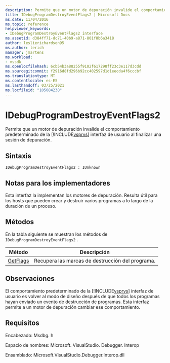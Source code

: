 ```yaml
---
description: Permite que un motor de depuración invalide el comportamiento predeterminado de la interfaz de usuario de Visual Studio al finalizar una sesión de depuración.
title: IDebugProgramDestroyEventFlags2 | Microsoft Docs
ms.date: 11/04/2016
ms.topic: reference
helpviewer_keywords:
- IDebugProgramDestroyEventFlags2 interface
ms.assetid: d384ff71-dc71-40b9-a871-801f8b6a3418
author: leslierichardson95
ms.author: lerich
manager: jmartens
ms.workload:
- vssdk
ms.openlocfilehash: 6cb54b3a88255f9102f617298ff23c3e117d3cdd
ms.sourcegitcommit: f2916d8fd296b92cc402597d1d1eecda4f6cccbf
ms.translationtype: MT
ms.contentlocale: es-ES
ms.lasthandoff: 03/25/2021
ms.locfileid: "105084238"
---
```

# <a name="idebugprogramdestroyeventflags2"></a>IDebugProgramDestroyEventFlags2
Permite que un motor de depuración invalide el comportamiento predeterminado de la [!INCLUDE[vsprvs](../../../code-quality/includes/vsprvs_md.md)] interfaz de usuario al finalizar una sesión de depuración.

## <a name="syntax"></a>Sintaxis

```
IDebugProgramDestroyEventFlags2 : IUnknown
```

## <a name="notes-for-implementers"></a>Notas para los implementadores
 Esta interfaz la implementan los motores de depuración. Resulta útil para los hosts que pueden crear y destruir varios programas a lo largo de la duración de un proceso.

## <a name="methods"></a>Métodos
 En la tabla siguiente se muestran los métodos de `IDebugProgramDestroyEventFlags2` .

|Método|Descripción|
|------------|-----------------|
|[GetFlags](../../../extensibility/debugger/reference/idebugprogramdestroyeventflags2-getflags.md)|Recupera las marcas de destrucción del programa.|

## <a name="remarks"></a>Observaciones
 El comportamiento predeterminado de la [!INCLUDE[vsprvs](../../../code-quality/includes/vsprvs_md.md)] interfaz de usuario es volver al modo de diseño después de que todos los programas hayan enviado un evento de destrucción de programas. Esta interfaz permite a un motor de depuración cambiar ese comportamiento.

## <a name="requirements"></a>Requisitos
 Encabezado: Msdbg. h

 Espacio de nombres: Microsoft. VisualStudio. Debugger. Interop

 Ensamblado: Microsoft.VisualStudio.Debugger.Interop.dll
